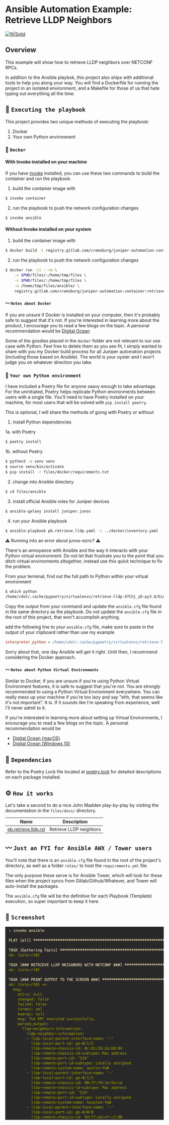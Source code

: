 # Ansible Automation Example: Retrieve LLDP Neighbors

[![N|Solid](https://upload.wikimedia.org/wikipedia/commons/3/31/Juniper_Networks_logo.svg)](https://junos-ansible-modules.readthedocs.io/en/stable/)

## Overview

This example will show how to retrieve LLDP neighbors over NETCONF RPCs.

In addition to the Ansible playbok, this project also ships with additional tools to help you along your way. You will find a Dockerfile for running the project in an isolated environment, and a Makefile for those of us that hate typing out everything all the time.

## 🚀 `Executing the playbook`

This project provides two unique methods of executing the playbook:

1. Docker
2. Your own Python environment

### 🐳 `Docker`

#### With Invoke installed on your machine

If you have [invoke](https://pypi.org/project/invoke/) installed, you can use these two commands to build the container and run the playbook.

1. build the container image with

```bash
$ invoke container
```

2. run the playbook to push the network configuration changes

```bash
$ invoke ansible
```

#### Without Invoke installed on your system

1. build the container image with

```bash
$ docker build -t registry.gitlab.com/cremsburg/juniper-automation-container:retrieve-lldp files/docker/
```

2. run the playbook to push the network configuration changes

```bash
$ docker run -it --rm \
    -v $PWD/files/:/home/tmp/files \
    -v $PWD/files/:/home/tmp/files \
    -w /home/tmp/files/ansible/ \
    registry.gitlab.com/cremsburg/juniper-automation-container:retrieve-lldp ansible-playbook pb.retrieve.lldp.yaml
```

#### 〰️ `Notes about Docker`

If you are unsure if Docker is installed on your computer, then it's probably safe to suggest that it's not. If you're interested in learning more about the product, I encourage you to read a few blogs on the topic. A personal recommendation would be [Digital Ocean](https://www.digitalocean.com/community/tutorial_collections/how-to-install-and-use-docker#:~:text=Docker%20is%20an%20application%20that,on%20the%20host%20operating%20system.)

Some of the goodies placed in the `docker` folder are not relevant to our use case with Python. Feel free to delete them as you see fit, I simply wanted to share with you my Docker build process for all Juniper automation projects (including those based on Ansible). The world is your oyster and I won't judge you on whatever direction you take.

### 🐍 `Your own Python environment`

I have included a Poetry file for anyone saavy enough to take advantage. For the uninitiated, Poetry helps replicate Python environments between users with a single file. You'll need to have Poetry installed on your machine, for most users that will be solved with `pip install poetry`.

This is optional, I will share the methods of going with Poetry or without

1. install Python dependencies 

1a. with Poetry

```bash
$ poetry install
```

1b. without Poetry

```bash
$ python3 -m venv venv
$ source venv/bin/activate
$ pip install -r files/docker/requirements.txt
```

2. change into Ansible directory 

```bash
$ cd files/ansible
```

3. install official Ansible roles for Juniper devices

```bash
$ ansible-galaxy install juniper.junos
```

4. run your Ansible playbook

```bash
$ ansible-playbook pb.retrieve.lldp.yaml -i ../docker/inventory.yaml
```

⚠️ Running into an error about junos-eznc? ⚠️

There's an annoyance with Ansible and the way it interacts with your Python virtual environment. Do not let that frustrate you to the point that you ditch virtual environments altogether, instead use this quick technique to fix the problem.

From your terminal, find out the full path to Python within your virtual environment

```bash
$ which python
/home/cdot/.cache/pypoetry/virtualenvs/retrieve-lldp-X7Chj_yD-py3.8/bin/python
```

Copy the output from your command and update the `ansible.cfg` file found in the same directory as the playbook. Do *not* update the `ansible.cfg` file in the root of this project, that won't accomplish anything.

add the following line to your `ansible.cfg` file, make sure to paste in the output of your clipboard rather than use my example

```ini
interpreter_python = /home/cdot/.cache/pypoetry/virtualenvs/retrieve-lldp-X7Chj_yD-py3.8/bin/python
```

Sorry about that, one day Ansible will get it right. Until then, I recommend considering the Docker approach.

#### 〰️ `Notes about Python Virtual Environments`

Similar to Docker, if you are unsure if you're using Python Virtual Environment features, it is safe to suggest that you're not. You are *strongly* recommended to using a Python Virtual Environment everywhere. You can really mess up your machine if you're too lazy and say "ehh, that seems like it's not important". It is. If it sounds like I'm speaking from experience, well I'll never admit to it.

If you're interested in learning more about setting up Virtual Environments, I encourage you to read a few blogs on the topic. A personal recommendation would be

- [Digital Ocean (macOS)](https://www.digitalocean.com/community/tutorials/how-to-install-python-3-and-set-up-a-local-programming-environment-on-macos)
- [Digital Ocean (Windows 10)](https://www.digitalocean.com/community/tutorials/how-to-install-python-3-and-set-up-a-local-programming-environment-on-windows-10)

## 📝 `Dependencies`

Refer to the Poetry Lock file located at [poetry.lock](poetry.lock) for detailed descriptions on each package installed.

## ⚙️ `How it works`

Let's take a second to do a nice John Madden play-by-play by visiting the documentation in the `files/docs/` directory.

Name | Description
---- | -----------
[pb.retrieve.lldp.rst](files/docs/pb.retrieve.lldp.rst)|Retrieve LLDP neighbors

## 〰️ `Just an FYI for Ansible AWX / Tower users`

You'll note that there is an `ansible.cfg` file found in the root of the project's directory, as well as a folder `roles/` to host the `requirements.yml` file. 

The only purpose these serve is for Ansible Tower, which will look for these files when the project syncs from Gitlab/Github/Whatever, and Tower will auto-install the packages. 

The `ansible.cfg` file will be the definitive for each Playbook (Template) execution, so super important to keep it here.

## 📸 `Screenshot`

![pb.configure.yaml](./files/images/screenshot.png)
